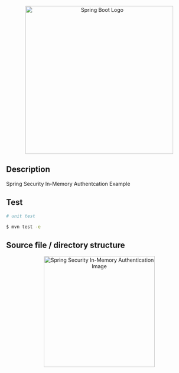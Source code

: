 <p align="center">
  <a href="http://nestjs.com/" target="blank"><img src="https://i.imgur.com/Lxfk9IE.png" width="400" alt="Spring Boot Logo" /></a>
</p>

## Description

Spring Security In-Memory Authentcation Example

## Test

```bash
# unit test

$ mvn test -e
```
## Source file / directory structure

<p align="center">
  <a href="http://nestjs.com/" target="blank"><img src="https://i.imgur.com/Oom71N0.png" width="300" alt="Spring Security In-Memory Authentication Image" /></a>
</p>
